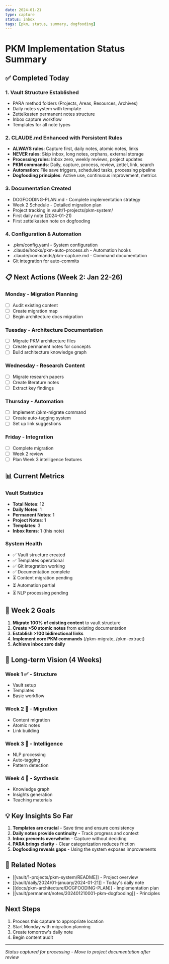 ```yaml
---
date: 2024-01-21
type: capture
status: inbox
tags: [pkm, status, summary, dogfooding]
---
```


# PKM Implementation Status Summary

## ✅ Completed Today

### 1. Vault Structure Established
- PARA method folders (Projects, Areas, Resources, Archives)
- Daily notes system with template
- Zettelkasten permanent notes structure
- Inbox capture workflow
- Templates for all note types

### 2. CLAUDE.md Enhanced with Persistent Rules
- **ALWAYS rules**: Capture first, daily notes, atomic notes, links
- **NEVER rules**: Skip inbox, long notes, orphans, external storage
- **Processing rules**: Inbox zero, weekly reviews, project updates
- **PKM commands**: Daily, capture, process, review, zettel, link, search
- **Automation**: File save triggers, scheduled tasks, processing pipeline
- **Dogfooding principles**: Active use, continuous improvement, metrics

### 3. Documentation Created
- DOGFOODING-PLAN.md - Complete implementation strategy
- Week 2 Schedule - Detailed migration plan
- Project tracking in vault/1-projects/pkm-system/
- First daily note (2024-01-21)
- First zettelkasten note on dogfooding

### 4. Configuration & Automation
- .pkm/config.yaml - System configuration
- .claude/hooks/pkm-auto-process.sh - Automation hooks
- .claude/commands/pkm-capture.md - Command documentation
- Git integration for auto-commits

## 📋 Next Actions (Week 2: Jan 22-26)

### Monday - Migration Planning
- [ ] Audit existing content
- [ ] Create migration map
- [ ] Begin architecture docs migration

### Tuesday - Architecture Documentation  
- [ ] Migrate PKM architecture files
- [ ] Create permanent notes for concepts
- [ ] Build architecture knowledge graph

### Wednesday - Research Content
- [ ] Migrate research papers
- [ ] Create literature notes
- [ ] Extract key findings

### Thursday - Automation
- [ ] Implement /pkm-migrate command
- [ ] Create auto-tagging system
- [ ] Set up link suggestions

### Friday - Integration
- [ ] Complete migration
- [ ] Week 2 review
- [ ] Plan Week 3 intelligence features

## 📊 Current Metrics

### Vault Statistics
- **Total Notes**: 12
- **Daily Notes**: 1
- **Permanent Notes**: 1
- **Project Notes**: 1
- **Templates**: 3
- **Inbox Items**: 1 (this note)

### System Health
- ✅ Vault structure created
- ✅ Templates operational
- ✅ Git integration working
- ✅ Documentation complete
- ⏳ Content migration pending
- ⏳ Automation partial
- ⏳ NLP processing pending

## 🎯 Week 2 Goals

1. **Migrate 100% of existing content** to vault structure
2. **Create >50 atomic notes** from existing documentation
3. **Establish >100 bidirectional links**
4. **Implement core PKM commands** (/pkm-migrate, /pkm-extract)
5. **Achieve inbox zero daily**

## 🚀 Long-term Vision (4 Weeks)

### Week 1 ✅ - Structure
- Vault setup
- Templates
- Basic workflow

### Week 2 🔄 - Migration
- Content migration
- Atomic notes
- Link building

### Week 3 📅 - Intelligence
- NLP processing
- Auto-tagging
- Pattern detection

### Week 4 📅 - Synthesis
- Knowledge graph
- Insights generation
- Teaching materials

## 💡 Key Insights So Far

1. **Templates are crucial** - Save time and ensure consistency
2. **Daily notes provide continuity** - Track progress and context
3. **Inbox prevents overwhelm** - Capture without deciding
4. **PARA brings clarity** - Clear categorization reduces friction
5. **Dogfooding reveals gaps** - Using the system exposes improvements

## 🔗 Related Notes
- [[vault/1-projects/pkm-system/README]] - Project overview
- [[vault/daily/2024/01-january/2024-01-21]] - Today's daily note
- [[docs/pkm-architecture/DOGFOODING-PLAN]] - Implementation plan
- [[vault/permanent/notes/202401210001-pkm-dogfooding]] - Principles

## Next Steps
1. Process this capture to appropriate location
2. Start Monday with migration planning
3. Create tomorrow's daily note
4. Begin content audit

---

*Status captured for processing - Move to project documentation after review*